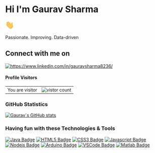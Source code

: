 <h1>Hi I'm Gaurav Sharma</h1><img src="https://github.com/theofficialgauravsharma/theofficialgauravsharma/blob/master/img/hi.gif" width="28px" alt="hi">

Passionate. Improving. Data-driven
<h2>Connect with me on</h2>
<a href="https://linkedin.com/in/https://www.linkedin.com/in/gauravsharma8236/" target="blank"><img align="center" alt="https://www.linkedin.com/in/gauravsharma8236/" height="30" width="40" /></a>


#### Profile Visitors

<table>
  <tr>
    <td>You are visitor</td>
    <td><img src="https://profile-counter.glitch.me/theofficialgauravsharma/count.svg" alt="vistor count" height="30" /></td>
  </tr>
</table>

### GitHub Statistics

[![Gaurav`s GitHub stats](https://github-readme-stats.vercel.app/api?username=theofficialgauravsharma&count_private=true&show_icons=true&theme=dark)](https://github.com/theofficialgauravsharma)

### Having fun with these Technologies & Tools

[![Java Badge](https://img.shields.io/badge/-java-007396?style=for-the-badge&labelColor=black&logo=java&logoColor=007396)](#)
[![HTML5 Badge](https://img.shields.io/badge/-HTML5-E34F26?style=for-the-badge&labelColor=black&logo=HTML5&logoColor=E34F26)](#) 
[![CSS3 Badge](https://img.shields.io/badge/-CSS3-1572B6?style=for-the-badge&labelColor=black&logo=CSS3&logoColor=1572B6)](#)
[![Javascript Badge](https://img.shields.io/badge/-Javascript-F0DB4F?style=for-the-badge&labelColor=black&logo=javascript&logoColor=F0DB4F)](#)
[![Nodejs Badge](https://img.shields.io/badge/-Nodejs-3C873A?style=for-the-badge&labelColor=black&logo=node.js&logoColor=3C873A)](#)
[![Arduino Badge](https://img.shields.io/badge/-Arduino-00979D?style=for-the-badge&labelColor=black&logo=arduino&logoColor=00979D)](#)
[![VSCode Badge](https://img.shields.io/badge/-VSCode-007ACC?style=for-the-badge&labelColor=black&logo=visual-studio-code&logoColor=007ACC)](#)
[![Matlab Badge](https://img.shields.io/badge/-Matlab-0076A8?style=for-the-badge&labelColor=black&logo=mathworks&logoColor=0076A8)](#)

